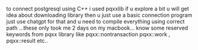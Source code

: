 to connect postgresql using C++ i used pqxxlib 
if u explore a bit u will get idea about downloading library 
then u just use a basic connection program just use chatgpt for that 
and u need to compile everything using correct path ...these only took me 2 days on my macbook...
know some reserved keywords from pqxx library like pqxx::nontransaction pqxx::work , pqxx::result etc..
